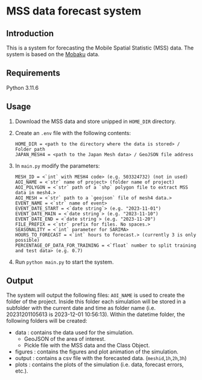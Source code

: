 # MSS data forecast system

## Introduction

This is a system for forecasting the Mobile Spatial Statistic (MSS) data. The system is based on the [Mobaku](https://mobaku.jp/) data.

## Requirements

Python 3.11.6

## Usage

1. Download the MSS data and store unipped in `HOME_DIR` directory.
2. Create an `.env` file with the following contents:  

    ```text
    HOME_DIR = <path to the directory where the data is stored> / Folder path
    JAPAN_MESH4 = <path to the Japan Mesh data> / GeoJSON file address
    ```  
  
3. In `main.py` modify the parameters:  

    ```text
    MESH_ID = <`int` with MESH4 code> (e.g. 503324732) (not in used) 
    AOI_NAME = <`str` name of project> (folder name of project)
    AOI_POLYGON = <`str` path of a `shp` polygon file to extract MSS data in mesh4.>
    AOI_MESH = <`str` path to a `geojson` file of mesh4 data.>
    EVENT_NAME = <`str` name of event>
    EVENT_DATE_START = <`date string`> (e.g. "2023-11-01")
    EVENT_DATE_MAIN = <`date string`> (e.g. "2023-11-10")
    EVENT_DATE_END = <`date string`> (e.g. "2023-11-20")
    FILE_PREFIX = <`str` prefix for files. No spaces.>
    SEASONALITY = <`int` parameter for SARIMA>
    HOURS_TO_FORECAST = <`int` hours to forecast.> (currently 3 is only possible)
    PERCENTAGE_OF_DATA_FOR_TRAINING = <`float` number to split training and test data> (e.g. 0.7)
    ```

4. Run `python main.py` to start the system.

## Output

The system will output the following files:
`AOI_NAME` is used to create the folder of the project. Inside this folder each simulation will be stored in a subfolder with the current date and time as folder name (i.e. 20231201105613 is 2023-12-01 10:56:13).
Within the datetime folder, the following folders will be created:  

- data : contains the data used for the simulation.
  - GeoJSON of the area of interest.
  - Pickle file with the MSS data and the Class Object.
- figures : contains the figures and plot animation of the simulation.
- output : contains a csv file with the forecasted data. (`meshid`,`1h`,`2h`,`3h`)
- plots : contains the plots of the simulation (i.e. data, forecast errors, etc.).
